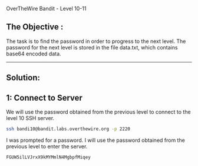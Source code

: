  OverTheWire Bandit - Level 10-11

## The Objective : 
The task is to find the password in order to progress to the next level. The password for the next level is stored in the file data.txt, which contains base64 encoded data.

---

## Solution:

## 1: Connect to Server
We will use the password obtained from the previous level to connect to the level 10 SSH server.

```bash
ssh bandi10@bandit.labs.overthewire.org -p 2220
```

I was prompted for a password. I will use the password obtained from the previous level to enter the server.

```bash
FGUW5ilLVJrxX9kMYMmlN4MgbpfMiqey 
```
